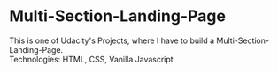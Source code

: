 # Multi-Section-Landing-Page
This is one of Udacity's Projects, where I have to build a Multi-Section-Landing-Page.</br>
Technologies: HTML, CSS, Vanilla Javascript

